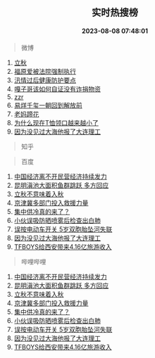 <div align="center"><h2>实时热搜榜</h2><h4>2023-08-08 07:48:01</h4></div>

> 微博  

1. [立秋](https://s.weibo.com/weibo?q=%E7%AB%8B%E7%A7%8B&t=31&band_rank=1&Refer=top)<br />
2. [福原爱被法院强制执行](https://s.weibo.com/weibo?q=%23%E7%A6%8F%E5%8E%9F%E7%88%B1%E8%A2%AB%E6%B3%95%E9%99%A2%E5%BC%BA%E5%88%B6%E6%89%A7%E8%A1%8C%23&t=31&band_rank=2&Refer=top)<br />
3. [汛情过后健康防护要点](https://s.weibo.com/weibo?q=%23%E6%B1%9B%E6%83%85%E8%BF%87%E5%90%8E%E5%81%A5%E5%BA%B7%E9%98%B2%E6%8A%A4%E8%A6%81%E7%82%B9%23&t=31&band_rank=3&Refer=top)<br />
4. [嘎子哥该如何自证没有诈捐物资](https://s.weibo.com/weibo?q=%23%E5%98%8E%E5%AD%90%E5%93%A5%E8%AF%A5%E5%A6%82%E4%BD%95%E8%87%AA%E8%AF%81%E6%B2%A1%E6%9C%89%E8%AF%88%E6%8D%90%E7%89%A9%E8%B5%84%23&t=31&band_rank=4&Refer=top)<br />
5. [zzr](https://s.weibo.com/weibo?q=zzr&t=31&band_rank=5&Refer=top)<br />
6. [易烊千玺一朝回到解放前](https://s.weibo.com/weibo?q=%23%E6%98%93%E7%83%8A%E5%8D%83%E7%8E%BA%E4%B8%80%E6%9C%9D%E5%9B%9E%E5%88%B0%E8%A7%A3%E6%94%BE%E5%89%8D%23&t=31&band_rank=6&Refer=top)<br />
7. [老妈蹄花](https://s.weibo.com/weibo?q=%E8%80%81%E5%A6%88%E8%B9%84%E8%8A%B1&t=31&band_rank=7&Refer=top)<br />
8. [为什么现在T恤领口越来越小了](https://s.weibo.com/weibo?q=%23%E4%B8%BA%E4%BB%80%E4%B9%88%E7%8E%B0%E5%9C%A8T%E6%81%A4%E9%A2%86%E5%8F%A3%E8%B6%8A%E6%9D%A5%E8%B6%8A%E5%B0%8F%E4%BA%86%23&t=31&band_rank=8&Refer=top)<br />
9. [因为没见过大海他报了大连理工](https://s.weibo.com/weibo?q=%23%E5%9B%A0%E4%B8%BA%E6%B2%A1%E8%A7%81%E8%BF%87%E5%A4%A7%E6%B5%B7%E4%BB%96%E6%8A%A5%E4%BA%86%E5%A4%A7%E8%BF%9E%E7%90%86%E5%B7%A5%23&t=31&band_rank=9&Refer=top)<br />

> 知乎  


> 百度  

1. [中国经济离不开民营经济持续发力](https://www.baidu.com/s?wd=%E4%B8%AD%E5%9B%BD%E7%BB%8F%E6%B5%8E%E7%A6%BB%E4%B8%8D%E5%BC%80%E6%B0%91%E8%90%A5%E7%BB%8F%E6%B5%8E%E6%8C%81%E7%BB%AD%E5%8F%91%E5%8A%9B&sa=fyb_news&rsv_dl=fyb_news)<br />
2. [昆明滇池大面积鱼群跳跃 多方回应](https://www.baidu.com/s?wd=%E6%98%86%E6%98%8E%E6%BB%87%E6%B1%A0%E5%A4%A7%E9%9D%A2%E7%A7%AF%E9%B1%BC%E7%BE%A4%E8%B7%B3%E8%B7%83+%E5%A4%9A%E6%96%B9%E5%9B%9E%E5%BA%94&sa=fyb_news&rsv_dl=fyb_news)<br />
3. [立秋不意味着入秋](https://www.baidu.com/s?wd=%E7%AB%8B%E7%A7%8B%E4%B8%8D%E6%84%8F%E5%91%B3%E7%9D%80%E5%85%A5%E7%A7%8B&sa=fyb_news&rsv_dl=fyb_news)<br />
4. [京津冀多部门投入救援力量](https://www.baidu.com/s?wd=%E4%BA%AC%E6%B4%A5%E5%86%80%E5%A4%9A%E9%83%A8%E9%97%A8%E6%8A%95%E5%85%A5%E6%95%91%E6%8F%B4%E5%8A%9B%E9%87%8F&sa=fyb_news&rsv_dl=fyb_news)<br />
5. [集中供冷真的来了？](https://www.baidu.com/s?wd=%E9%9B%86%E4%B8%AD%E4%BE%9B%E5%86%B7%E7%9C%9F%E7%9A%84%E6%9D%A5%E4%BA%86%EF%BC%9F&sa=fyb_news&rsv_dl=fyb_news)<br />
6. [小伙误吸防晒喷雾后检查出白肺](https://www.baidu.com/s?wd=%E5%B0%8F%E4%BC%99%E8%AF%AF%E5%90%B8%E9%98%B2%E6%99%92%E5%96%B7%E9%9B%BE%E5%90%8E%E6%A3%80%E6%9F%A5%E5%87%BA%E7%99%BD%E8%82%BA&sa=fyb_news&rsv_dl=fyb_news)<br />
7. [误按电动车开关 5岁双胞胎坠河失联](https://www.baidu.com/s?wd=%E8%AF%AF%E6%8C%89%E7%94%B5%E5%8A%A8%E8%BD%A6%E5%BC%80%E5%85%B3+5%E5%B2%81%E5%8F%8C%E8%83%9E%E8%83%8E%E5%9D%A0%E6%B2%B3%E5%A4%B1%E8%81%94&sa=fyb_news&rsv_dl=fyb_news)<br />
8. [因为没见过大海他报了大连理工](https://www.baidu.com/s?wd=%E5%9B%A0%E4%B8%BA%E6%B2%A1%E8%A7%81%E8%BF%87%E5%A4%A7%E6%B5%B7%E4%BB%96%E6%8A%A5%E4%BA%86%E5%A4%A7%E8%BF%9E%E7%90%86%E5%B7%A5&sa=fyb_news&rsv_dl=fyb_news)<br />
9. [TFBOYS给西安带来4.16亿旅游收入](https://www.baidu.com/s?wd=TFBOYS%E7%BB%99%E8%A5%BF%E5%AE%89%E5%B8%A6%E6%9D%A54.16%E4%BA%BF%E6%97%85%E6%B8%B8%E6%94%B6%E5%85%A5&sa=fyb_news&rsv_dl=fyb_news)<br />

> 哔哩哔哩  

1. [中国经济离不开民营经济持续发力](https://www.baidu.com/s?wd=%E4%B8%AD%E5%9B%BD%E7%BB%8F%E6%B5%8E%E7%A6%BB%E4%B8%8D%E5%BC%80%E6%B0%91%E8%90%A5%E7%BB%8F%E6%B5%8E%E6%8C%81%E7%BB%AD%E5%8F%91%E5%8A%9B&sa=fyb_news&rsv_dl=fyb_news)<br />
2. [昆明滇池大面积鱼群跳跃 多方回应](https://www.baidu.com/s?wd=%E6%98%86%E6%98%8E%E6%BB%87%E6%B1%A0%E5%A4%A7%E9%9D%A2%E7%A7%AF%E9%B1%BC%E7%BE%A4%E8%B7%B3%E8%B7%83+%E5%A4%9A%E6%96%B9%E5%9B%9E%E5%BA%94&sa=fyb_news&rsv_dl=fyb_news)<br />
3. [立秋不意味着入秋](https://www.baidu.com/s?wd=%E7%AB%8B%E7%A7%8B%E4%B8%8D%E6%84%8F%E5%91%B3%E7%9D%80%E5%85%A5%E7%A7%8B&sa=fyb_news&rsv_dl=fyb_news)<br />
4. [京津冀多部门投入救援力量](https://www.baidu.com/s?wd=%E4%BA%AC%E6%B4%A5%E5%86%80%E5%A4%9A%E9%83%A8%E9%97%A8%E6%8A%95%E5%85%A5%E6%95%91%E6%8F%B4%E5%8A%9B%E9%87%8F&sa=fyb_news&rsv_dl=fyb_news)<br />
5. [集中供冷真的来了？](https://www.baidu.com/s?wd=%E9%9B%86%E4%B8%AD%E4%BE%9B%E5%86%B7%E7%9C%9F%E7%9A%84%E6%9D%A5%E4%BA%86%EF%BC%9F&sa=fyb_news&rsv_dl=fyb_news)<br />
6. [小伙误吸防晒喷雾后检查出白肺](https://www.baidu.com/s?wd=%E5%B0%8F%E4%BC%99%E8%AF%AF%E5%90%B8%E9%98%B2%E6%99%92%E5%96%B7%E9%9B%BE%E5%90%8E%E6%A3%80%E6%9F%A5%E5%87%BA%E7%99%BD%E8%82%BA&sa=fyb_news&rsv_dl=fyb_news)<br />
7. [误按电动车开关 5岁双胞胎坠河失联](https://www.baidu.com/s?wd=%E8%AF%AF%E6%8C%89%E7%94%B5%E5%8A%A8%E8%BD%A6%E5%BC%80%E5%85%B3+5%E5%B2%81%E5%8F%8C%E8%83%9E%E8%83%8E%E5%9D%A0%E6%B2%B3%E5%A4%B1%E8%81%94&sa=fyb_news&rsv_dl=fyb_news)<br />
8. [因为没见过大海他报了大连理工](https://www.baidu.com/s?wd=%E5%9B%A0%E4%B8%BA%E6%B2%A1%E8%A7%81%E8%BF%87%E5%A4%A7%E6%B5%B7%E4%BB%96%E6%8A%A5%E4%BA%86%E5%A4%A7%E8%BF%9E%E7%90%86%E5%B7%A5&sa=fyb_news&rsv_dl=fyb_news)<br />
9. [TFBOYS给西安带来4.16亿旅游收入](https://www.baidu.com/s?wd=TFBOYS%E7%BB%99%E8%A5%BF%E5%AE%89%E5%B8%A6%E6%9D%A54.16%E4%BA%BF%E6%97%85%E6%B8%B8%E6%94%B6%E5%85%A5&sa=fyb_news&rsv_dl=fyb_news)<br />
